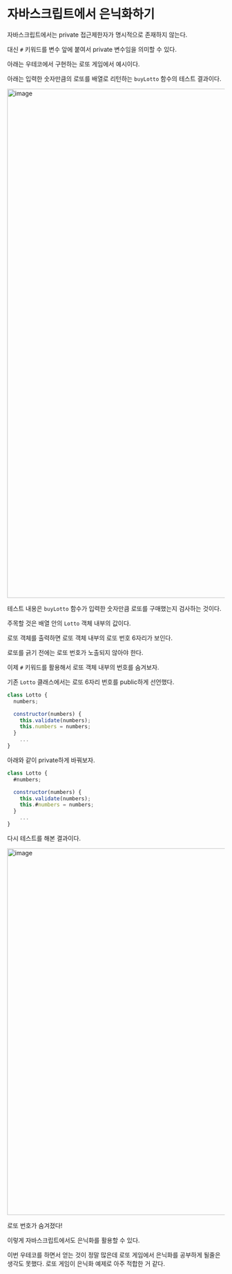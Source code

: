 # 자바스크립트에서 은닉화하기

자바스크립트에서는 private 접근제한자가 명시적으로 존재하지 않는다. 

대신 `#` 키워드를 변수 앞에 붙여서 private 변수임을 의미할 수 있다.

아래는 우테코에서 구현하는 로또 게임에서 예시이다.

아래는 입력한 숫자만큼의 로또를 배열로 리턴하는 `buyLotto` 함수의 테스트 결과이다.

<img width="1179" alt="image" src="https://user-images.githubusercontent.com/62415600/201036995-549a86f1-8195-4859-8ed8-28c5debf6fb5.png">


테스트 내용은 `buyLotto` 함수가 입력한 숫자만큼 로또를 구매했는지 검사하는 것이다.

주목할 것은 배열 안의 `Lotto` 객체 내부의 값이다.

로또 객체를 출력하면 로또 객체 내부의 로또 번호 6자리가 보인다.

로또를 긁기 전에는 로또 번호가 노출되지 않아야 한다.

이제 `#` 키워드를 활용해서 로또 객체 내부의 번호를 숨겨보자.

기존 `Lotto` 클래스에서는 로또 6자리 번호를 public하게 선언했다.

```jsx
class Lotto {
  numbers;

  constructor(numbers) {
    this.validate(numbers);
    this.numbers = numbers;
  }
	...
}
```

아래와 같이 private하게 바꿔보자.

```jsx
class Lotto {
  #numbers;

  constructor(numbers) {
    this.validate(numbers);
    this.#numbers = numbers;
  }
	...
}
```

다시 테스트를 해본 결과이다.

<img width="849" alt="image" src="https://user-images.githubusercontent.com/62415600/201036939-eaba4606-76df-417b-9b54-a855e5ebdced.png">

로또 번호가 숨겨졌다!

이렇게 자바스크립트에서도 은닉화를 활용할 수 있다.

이번 우테코를 하면서 얻는 것이 정말 많은데 로또 게임에서 은닉화를 공부하게 될줄은 생각도 못했다. 로또 게임이 은닉화 예제로 아주 적합한 거 같다.
